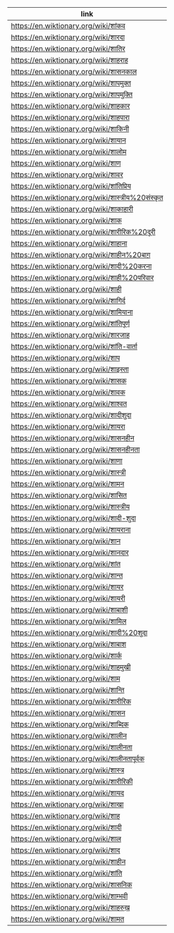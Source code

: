 |link|
|----|
|https://en.wiktionary.org/wiki/शांकव|
|https://en.wiktionary.org/wiki/शारदा|
|https://en.wiktionary.org/wiki/शातिर|
|https://en.wiktionary.org/wiki/शाहराह|
|https://en.wiktionary.org/wiki/शासनकाल|
|https://en.wiktionary.org/wiki/शापमुक्त|
|https://en.wiktionary.org/wiki/शापमुक्ति|
|https://en.wiktionary.org/wiki/शाहकार|
|https://en.wiktionary.org/wiki/शाहपारा|
|https://en.wiktionary.org/wiki/शाकिनी|
|https://en.wiktionary.org/wiki/शायान|
|https://en.wiktionary.org/wiki/शालोम|
|https://en.wiktionary.org/wiki/शाण|
|https://en.wiktionary.org/wiki/शावर|
|https://en.wiktionary.org/wiki/शांतिप्रिय|
|https://en.wiktionary.org/wiki/शास्त्रीय%20संस्कृत|
|https://en.wiktionary.org/wiki/शाकाहारी|
|https://en.wiktionary.org/wiki/शाक|
|https://en.wiktionary.org/wiki/शारीरिक%20दूरी|
|https://en.wiktionary.org/wiki/शाहाना|
|https://en.wiktionary.org/wiki/शाहीन%20बाग़|
|https://en.wiktionary.org/wiki/शादी%20करना|
|https://en.wiktionary.org/wiki/शाही%20परिवार|
|https://en.wiktionary.org/wiki/शाही|
|https://en.wiktionary.org/wiki/शागिर्द|
|https://en.wiktionary.org/wiki/शामियाना|
|https://en.wiktionary.org/wiki/शांतिपूर्ण|
|https://en.wiktionary.org/wiki/शारजाह|
|https://en.wiktionary.org/wiki/शांति-वार्ता|
|https://en.wiktionary.org/wiki/शाप|
|https://en.wiktionary.org/wiki/शाइस्ता|
|https://en.wiktionary.org/wiki/शासक|
|https://en.wiktionary.org/wiki/शावक|
|https://en.wiktionary.org/wiki/शाश्वत|
|https://en.wiktionary.org/wiki/शादीशुदा|
|https://en.wiktionary.org/wiki/शायरा|
|https://en.wiktionary.org/wiki/शासनहीन|
|https://en.wiktionary.org/wiki/शासनहीनता|
|https://en.wiktionary.org/wiki/शाणा|
|https://en.wiktionary.org/wiki/शास्त्री|
|https://en.wiktionary.org/wiki/शामन|
|https://en.wiktionary.org/wiki/शासित|
|https://en.wiktionary.org/wiki/शास्त्रीय|
|https://en.wiktionary.org/wiki/शादी-शुदा|
|https://en.wiktionary.org/wiki/शायराना|
|https://en.wiktionary.org/wiki/शान|
|https://en.wiktionary.org/wiki/शानदार|
|https://en.wiktionary.org/wiki/शांत|
|https://en.wiktionary.org/wiki/शान्त|
|https://en.wiktionary.org/wiki/शायर|
|https://en.wiktionary.org/wiki/शायरी|
|https://en.wiktionary.org/wiki/शाबाशी|
|https://en.wiktionary.org/wiki/शामिल|
|https://en.wiktionary.org/wiki/शादी%20शुदा|
|https://en.wiktionary.org/wiki/शाबाश|
|https://en.wiktionary.org/wiki/शार्क|
|https://en.wiktionary.org/wiki/शाहमुखी|
|https://en.wiktionary.org/wiki/शाम|
|https://en.wiktionary.org/wiki/शान्ति|
|https://en.wiktionary.org/wiki/शारीरिक|
|https://en.wiktionary.org/wiki/शासन|
|https://en.wiktionary.org/wiki/शाब्दिक|
|https://en.wiktionary.org/wiki/शालीन|
|https://en.wiktionary.org/wiki/शालीनता|
|https://en.wiktionary.org/wiki/शालीनतापूर्वक|
|https://en.wiktionary.org/wiki/शास्त्र|
|https://en.wiktionary.org/wiki/शारीरिकी|
|https://en.wiktionary.org/wiki/शायद|
|https://en.wiktionary.org/wiki/शाखा|
|https://en.wiktionary.org/wiki/शाह|
|https://en.wiktionary.org/wiki/शादी|
|https://en.wiktionary.org/wiki/शाल|
|https://en.wiktionary.org/wiki/शाद|
|https://en.wiktionary.org/wiki/शाहीन|
|https://en.wiktionary.org/wiki/शांति|
|https://en.wiktionary.org/wiki/शासनिक|
|https://en.wiktionary.org/wiki/शाम्भवी|
|https://en.wiktionary.org/wiki/शाहरुख़|
|https://en.wiktionary.org/wiki/शामत|
